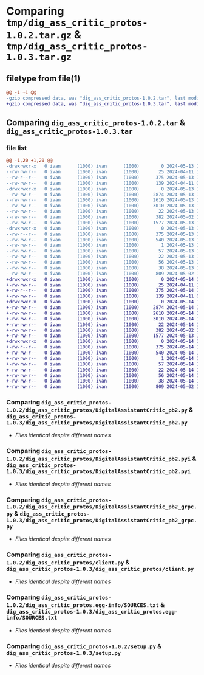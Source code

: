 # Comparing `tmp/dig_ass_critic_protos-1.0.2.tar.gz` & `tmp/dig_ass_critic_protos-1.0.3.tar.gz`

## filetype from file(1)

```diff
@@ -1 +1 @@
-gzip compressed data, was "dig_ass_critic_protos-1.0.2.tar", last modified: Mon May 13 14:30:18 2024, max compression
+gzip compressed data, was "dig_ass_critic_protos-1.0.3.tar", last modified: Tue May 14 10:02:36 2024, max compression
```

## Comparing `dig_ass_critic_protos-1.0.2.tar` & `dig_ass_critic_protos-1.0.3.tar`

### file list

```diff
@@ -1,20 +1,20 @@
-drwxrwxr-x   0 ivan      (1000) ivan      (1000)        0 2024-05-13 14:30:18.281465 dig_ass_critic_protos-1.0.2/
--rw-rw-r--   0 ivan      (1000) ivan      (1000)       25 2024-04-11 10:17:28.000000 dig_ass_critic_protos-1.0.2/MANIFEST.in
--rw-r--r--   0 ivan      (1000) ivan      (1000)      375 2024-05-13 14:30:18.281465 dig_ass_critic_protos-1.0.2/PKG-INFO
--rw-rw-r--   0 ivan      (1000) ivan      (1000)      139 2024-04-11 09:58:31.000000 dig_ass_critic_protos-1.0.2/README.md
-drwxrwxr-x   0 ivan      (1000) ivan      (1000)        0 2024-05-13 14:30:18.281465 dig_ass_critic_protos-1.0.2/dig_ass_critic_protos/
--rw-rw-r--   0 ivan      (1000) ivan      (1000)     2874 2024-05-13 14:30:16.000000 dig_ass_critic_protos-1.0.2/dig_ass_critic_protos/DigitalAssistantCritic_pb2.py
--rw-rw-r--   0 ivan      (1000) ivan      (1000)     2610 2024-05-13 14:30:16.000000 dig_ass_critic_protos-1.0.2/dig_ass_critic_protos/DigitalAssistantCritic_pb2.pyi
--rw-rw-r--   0 ivan      (1000) ivan      (1000)     3010 2024-05-13 14:30:16.000000 dig_ass_critic_protos-1.0.2/dig_ass_critic_protos/DigitalAssistantCritic_pb2_grpc.py
--rw-rw-r--   0 ivan      (1000) ivan      (1000)       22 2024-05-13 14:24:44.000000 dig_ass_critic_protos-1.0.2/dig_ass_critic_protos/__init__.py
--rw-rw-r--   0 ivan      (1000) ivan      (1000)      382 2024-05-02 11:09:19.000000 dig_ass_critic_protos-1.0.2/dig_ass_critic_protos/abstract_client.py
--rw-rw-r--   0 ivan      (1000) ivan      (1000)     1577 2024-05-13 14:08:18.000000 dig_ass_critic_protos-1.0.2/dig_ass_critic_protos/client.py
-drwxrwxr-x   0 ivan      (1000) ivan      (1000)        0 2024-05-13 14:30:18.281465 dig_ass_critic_protos-1.0.2/dig_ass_critic_protos.egg-info/
--rw-r--r--   0 ivan      (1000) ivan      (1000)      375 2024-05-13 14:30:18.000000 dig_ass_critic_protos-1.0.2/dig_ass_critic_protos.egg-info/PKG-INFO
--rw-rw-r--   0 ivan      (1000) ivan      (1000)      540 2024-05-13 14:30:18.000000 dig_ass_critic_protos-1.0.2/dig_ass_critic_protos.egg-info/SOURCES.txt
--rw-rw-r--   0 ivan      (1000) ivan      (1000)        1 2024-05-13 14:30:18.000000 dig_ass_critic_protos-1.0.2/dig_ass_critic_protos.egg-info/dependency_links.txt
--rw-rw-r--   0 ivan      (1000) ivan      (1000)       57 2024-05-13 14:30:18.000000 dig_ass_critic_protos-1.0.2/dig_ass_critic_protos.egg-info/requires.txt
--rw-rw-r--   0 ivan      (1000) ivan      (1000)       22 2024-05-13 14:30:18.000000 dig_ass_critic_protos-1.0.2/dig_ass_critic_protos.egg-info/top_level.txt
--rw-rw-r--   0 ivan      (1000) ivan      (1000)       56 2024-05-13 14:20:34.000000 dig_ass_critic_protos-1.0.2/requirements.txt
--rw-rw-r--   0 ivan      (1000) ivan      (1000)       38 2024-05-13 14:30:18.281465 dig_ass_critic_protos-1.0.2/setup.cfg
--rw-rw-r--   0 ivan      (1000) ivan      (1000)      809 2024-05-02 11:09:19.000000 dig_ass_critic_protos-1.0.2/setup.py
+drwxrwxr-x   0 ivan      (1000) ivan      (1000)        0 2024-05-14 10:02:36.690117 dig_ass_critic_protos-1.0.3/
+-rw-rw-r--   0 ivan      (1000) ivan      (1000)       25 2024-04-11 10:17:28.000000 dig_ass_critic_protos-1.0.3/MANIFEST.in
+-rw-r--r--   0 ivan      (1000) ivan      (1000)      375 2024-05-14 10:02:36.690117 dig_ass_critic_protos-1.0.3/PKG-INFO
+-rw-rw-r--   0 ivan      (1000) ivan      (1000)      139 2024-04-11 09:58:31.000000 dig_ass_critic_protos-1.0.3/README.md
+drwxrwxr-x   0 ivan      (1000) ivan      (1000)        0 2024-05-14 10:02:36.690117 dig_ass_critic_protos-1.0.3/dig_ass_critic_protos/
+-rw-rw-r--   0 ivan      (1000) ivan      (1000)     2874 2024-05-14 10:02:35.000000 dig_ass_critic_protos-1.0.3/dig_ass_critic_protos/DigitalAssistantCritic_pb2.py
+-rw-rw-r--   0 ivan      (1000) ivan      (1000)     2610 2024-05-14 10:02:35.000000 dig_ass_critic_protos-1.0.3/dig_ass_critic_protos/DigitalAssistantCritic_pb2.pyi
+-rw-rw-r--   0 ivan      (1000) ivan      (1000)     3010 2024-05-14 10:02:35.000000 dig_ass_critic_protos-1.0.3/dig_ass_critic_protos/DigitalAssistantCritic_pb2_grpc.py
+-rw-rw-r--   0 ivan      (1000) ivan      (1000)       22 2024-05-14 10:01:31.000000 dig_ass_critic_protos-1.0.3/dig_ass_critic_protos/__init__.py
+-rw-rw-r--   0 ivan      (1000) ivan      (1000)      382 2024-05-02 11:09:19.000000 dig_ass_critic_protos-1.0.3/dig_ass_critic_protos/abstract_client.py
+-rw-rw-r--   0 ivan      (1000) ivan      (1000)     1577 2024-05-13 14:08:18.000000 dig_ass_critic_protos-1.0.3/dig_ass_critic_protos/client.py
+drwxrwxr-x   0 ivan      (1000) ivan      (1000)        0 2024-05-14 10:02:36.690117 dig_ass_critic_protos-1.0.3/dig_ass_critic_protos.egg-info/
+-rw-r--r--   0 ivan      (1000) ivan      (1000)      375 2024-05-14 10:02:36.000000 dig_ass_critic_protos-1.0.3/dig_ass_critic_protos.egg-info/PKG-INFO
+-rw-rw-r--   0 ivan      (1000) ivan      (1000)      540 2024-05-14 10:02:36.000000 dig_ass_critic_protos-1.0.3/dig_ass_critic_protos.egg-info/SOURCES.txt
+-rw-rw-r--   0 ivan      (1000) ivan      (1000)        1 2024-05-14 10:02:36.000000 dig_ass_critic_protos-1.0.3/dig_ass_critic_protos.egg-info/dependency_links.txt
+-rw-rw-r--   0 ivan      (1000) ivan      (1000)       57 2024-05-14 10:02:36.000000 dig_ass_critic_protos-1.0.3/dig_ass_critic_protos.egg-info/requires.txt
+-rw-rw-r--   0 ivan      (1000) ivan      (1000)       22 2024-05-14 10:02:36.000000 dig_ass_critic_protos-1.0.3/dig_ass_critic_protos.egg-info/top_level.txt
+-rw-rw-r--   0 ivan      (1000) ivan      (1000)       56 2024-05-14 10:00:02.000000 dig_ass_critic_protos-1.0.3/requirements.txt
+-rw-rw-r--   0 ivan      (1000) ivan      (1000)       38 2024-05-14 10:02:36.690117 dig_ass_critic_protos-1.0.3/setup.cfg
+-rw-rw-r--   0 ivan      (1000) ivan      (1000)      809 2024-05-02 11:09:19.000000 dig_ass_critic_protos-1.0.3/setup.py
```

### Comparing `dig_ass_critic_protos-1.0.2/dig_ass_critic_protos/DigitalAssistantCritic_pb2.py` & `dig_ass_critic_protos-1.0.3/dig_ass_critic_protos/DigitalAssistantCritic_pb2.py`

 * *Files identical despite different names*

### Comparing `dig_ass_critic_protos-1.0.2/dig_ass_critic_protos/DigitalAssistantCritic_pb2.pyi` & `dig_ass_critic_protos-1.0.3/dig_ass_critic_protos/DigitalAssistantCritic_pb2.pyi`

 * *Files identical despite different names*

### Comparing `dig_ass_critic_protos-1.0.2/dig_ass_critic_protos/DigitalAssistantCritic_pb2_grpc.py` & `dig_ass_critic_protos-1.0.3/dig_ass_critic_protos/DigitalAssistantCritic_pb2_grpc.py`

 * *Files identical despite different names*

### Comparing `dig_ass_critic_protos-1.0.2/dig_ass_critic_protos/client.py` & `dig_ass_critic_protos-1.0.3/dig_ass_critic_protos/client.py`

 * *Files identical despite different names*

### Comparing `dig_ass_critic_protos-1.0.2/dig_ass_critic_protos.egg-info/SOURCES.txt` & `dig_ass_critic_protos-1.0.3/dig_ass_critic_protos.egg-info/SOURCES.txt`

 * *Files identical despite different names*

### Comparing `dig_ass_critic_protos-1.0.2/setup.py` & `dig_ass_critic_protos-1.0.3/setup.py`

 * *Files identical despite different names*

